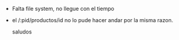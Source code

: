 -  Falta file system, no llegue con el tiempo
- el /:pid/productos/id no lo pude hacer andar por la misma razon.

  saludos
